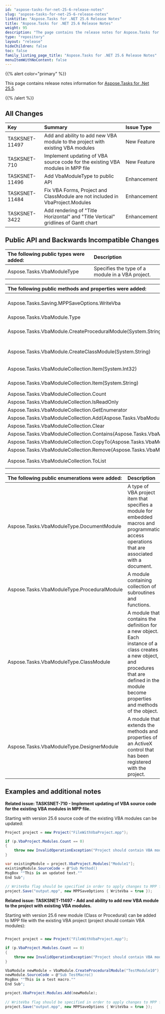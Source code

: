 ```yaml
---
id: "aspose-tasks-for-net-25-6-release-notes"
slug: "aspose-tasks-for-net-25-6-release-notes"
linktitle: "Aspose.Tasks for .NET 25.6 Release Notes"
title: "Aspose.Tasks for .NET 25.6 Release Notes"
weight: 95
description: "The page contains the release notes for Aspose.Tasks for .NET 25.6."
type: "repository"
layout: "release"
hideChildren: false
toc: false
family_listing_page_title: "Aspose.Tasks for .NET 25.6 Release Notes"
menuItemWithNoContent: false
---
```


{{% alert color="primary" %}} 

This page contains release notes information for [Aspose.Tasks for .Net 25.5](https://releases.aspose.com/tasks/net/new-releases/aspose.tasks-for-.net-25.5/).

{{% /alert %}}

## **All Changes**

|**Key**|**Summary**|**Issue Type**|
| :- | :- | :- |
| TASKSNET-11497 | Add and ability to add new VBA module to the project with existing VBA modules | New Feature |
| TASKSNET-710 | Implement updating of VBA source code for the existing VBA modules in MPP file | New Feature |
| TASKSNET-11496 | Add VbaModuleType to public API | Enhancement |
| TASKSNET-11484 | Fix VBA Forms, Project and ClassModule are not included in VbaProject.Modules | Enhancement |
| TASKSNET-3422 | Add rendering of "Title Horizontal" and "Title Vertical" gridlines of Gantt chart | Enhancement |

## **Public API and Backwards Incompatible Changes**

|**The following public types were added:**|**Description**|
| :- | :- |
| Aspose.Tasks.VbaModuleType | Specifies the type of a module in a VBA project. |

|**The following public methods and properties were added:**|**Description**|
| :- | :- |
| Aspose.Tasks.Saving.MPPSaveOptions.WriteVba | Gets or sets a value indicating whether to update existing VBA macros data in MPP file. |
| Aspose.Tasks.VbaModule.Type | Gets the type of the module. |
| Aspose.Tasks.VbaModule.CreateProceduralModule(System.String) | Creates an instance of <see cref="T:Aspose.Tasks.VbaModule" /> with VbaModuleType.ProceduralModule type. |
| Aspose.Tasks.VbaModule.CreateClassModule(System.String) | Creates an instance of <see cref="T:Aspose.Tasks.VbaModule" /> with VbaModuleType.ClassModule type. |
| Aspose.Tasks.VbaModuleCollection.Item(System.Int32) | Gets the module at the specified index. |
| Aspose.Tasks.VbaModuleCollection.Item(System.String) | Gets the module with the specified name. |
| Aspose.Tasks.VbaModuleCollection.Count |  |
| Aspose.Tasks.VbaModuleCollection.IsReadOnly |  |
| Aspose.Tasks.VbaModuleCollection.GetEnumerator |  |
| Aspose.Tasks.VbaModuleCollection.Add(Aspose.Tasks.VbaModule) |  |
| Aspose.Tasks.VbaModuleCollection.Clear |  |
| Aspose.Tasks.VbaModuleCollection.Contains(Aspose.Tasks.VbaModule) |  |
| Aspose.Tasks.VbaModuleCollection.CopyTo(Aspose.Tasks.VbaModule[],System.Int32) |  |
| Aspose.Tasks.VbaModuleCollection.Remove(Aspose.Tasks.VbaModule) |  |
| Aspose.Tasks.VbaModuleCollection.ToList | Converts the collection object to a list of <see cref="T:Aspose.Tasks.VbaModule" /> objects. |

|**The following public enumerations were added:**|**Description**|
| :- | :- |
| Aspose.Tasks.VbaModuleType.DocumentModule | A type of VBA project item that specifies a module for embedded macros and programmatic access operations that are associated with a document. |
| Aspose.Tasks.VbaModuleType.ProceduralModule | A module containing collection of subroutines and functions. |
| Aspose.Tasks.VbaModuleType.ClassModule | A module that contains the definition for a new object. Each instance of a class creates a new object, and procedures that are defined in the module become properties and methods of the object. |
| Aspose.Tasks.VbaModuleType.DesignerModule | A module that extends the methods and properties of an ActiveX control that has been registered with the project. |


## **Examples and additional notes**

**Related issue: TASKSNET-710 - Implement updating of VBA source code for the existing VBA modules in MPP file.**

Starting with version 25.6 source code of the existing VBA modules can be updated:

```cs
Project project = new Project("FileWithVbaProject.mpp");

if (p.VbaProject.Modules.Count == 0)
{
    throw new InvalidOperationException("Project should contain VBA modules");
}

var existingModule = project.VbaProject.Modules["Module1"];
existingModule.SourceCode = @"Sub Method()
MsgBox ""This is an updated text.""
End Sub";
           
// WriteVba flag should be specified in order to apply changes to MPP file.
project.Save("output.mpp", new MPPSaveOptions { WriteVba = true });
```


**Related issue: TASKSNET-11497 - Add and ability to add new VBA module to the project with existing VBA modules.**

Starting with version 25.6 new module (Class or Procedural) can be added to MPP file with the existing VBA project (project should contain VBA modules):

```cs

Project project = new Project("FileWithVbaProject.mpp");

if (p.VbaProject.Modules.Count == 0)
{
    throw new InvalidOperationException("Project should contain VBA modules");
}

VbaModule newModule = VbaModule.CreateProceduralModule("TestModule10");
newModule.SourceCode = @"Sub TestMacro()
MsgBox ""This is a test macro.""
End Sub";

project.VbaProject.Modules.Add(newModule);
            
// WriteVba flag should be specified in order to apply changes to MPP file.
project.Save("output.mpp", new MPPSaveOptions { WriteVba = true });
```